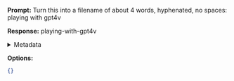 **Prompt:**
Turn this into a filename of about 4 words, hyphenated, no spaces: playing with gpt4v

**Response:**
playing-with-gpt4v

<details><summary>Metadata</summary>

- Duration: 666 ms
- Datetime: 2023-11-08T23:17:06.609209
- Model: gpt-3.5-turbo-0613

</details>

**Options:**
```json
{}
```

